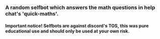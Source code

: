 ### A random selfbot which answers the math questions in help chat's 'quick-maths'.

#### Important notice! Selfbots are against discord's TOS, this was pure educational use and should only be used at your own risk.